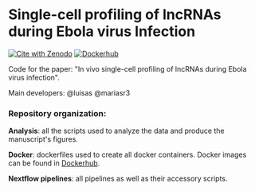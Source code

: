 # Single-cell profiling of lncRNAs during Ebola virus Infection
[![Cite with Zenodo](http://img.shields.io/badge/DOI-10.5281/zenodo.7629995-1073c8?labelColor=000000)](https://doi.org/10.1101/2022.01.12.476002)
[![Dockerhub](https://img.shields.io/badge/run%20with-docker-0db7ed?labelColor=000000&logo=docker)](https://hub.docker.com/u/luisas)

Code for the paper: "In vivo single-cell profiling of lncRNAs during Ebola virus infection".

Main developers: 
@luisas
@mariasr3

### Repository organization: 

**Analysis**: all the scripts used to analyze the data and produce the manuscript's figures. 

**Docker**: dockerfiles used to create all docker containers. Docker images can be found in [Dockerhub](https://hub.docker.com/u/luisas`).

**Nextflow pipelines**: all pipelines as well as their accessory scripts. 

